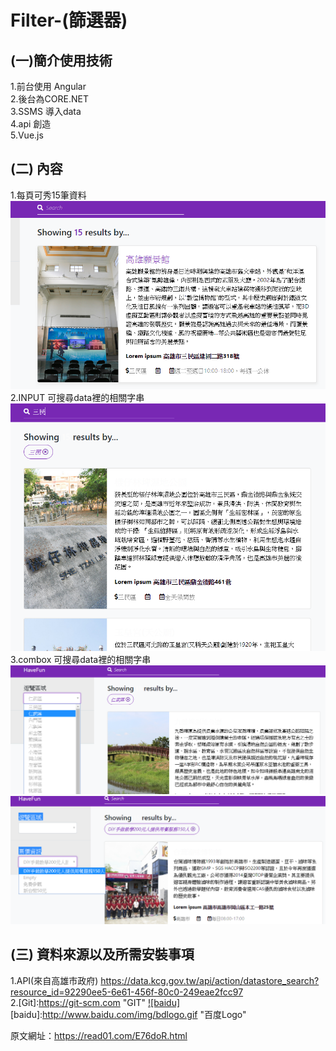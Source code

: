 # Filter-(篩選器)
## (一)簡介使用技術
  
1.前台使用 Angular <br>
2.後台為CORE.NET<br>
3.SSMS 導入data<br>
4.api 創造<br>
5.Vue.js<br>
## (二) 內容<br>
1.每頁可秀15筆資料<br>
![image](https://github.com/outsider987/Filter-/blob/master/%E6%90%9C%E5%B0%8B1.PNG)<br>
2.INPUT 可搜尋data裡的相關字串<br>
![image](https://github.com/outsider987/Filter-/blob/master/%E6%90%9C%E5%B0%8B2.PNG)<br>
3.combox 可搜尋data裡的相關字串<br>
![image](https://github.com/outsider987/Filter-/blob/master/%E6%90%9C%E5%B0%8B3.PNG)<br>
![image](https://github.com/outsider987/Filter-/blob/master/%E6%90%9C%E5%B0%8B4.PNG)<br>
## (三) 資料來源以及所需安裝事項 <br>
1.API(來自高雄市政府)
https://data.kcg.gov.tw/api/action/datastore_search?resource_id=92290ee5-6e61-456f-80c0-249eae2fcc97<br>
2.[Git]:https://git-scm.com "GIT"
[![baidu]](http://baidu.com) [baidu]:http://www.baidu.com/img/bdlogo.gif "百度Logo"

原文網址：https://read01.com/E76doR.html
